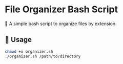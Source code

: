 # File Organizer Bash Script  
📂 A simple bash script to organize files by extension.  

## 🚀 Usage  
```bash
chmod +x organizer.sh  
./organizer.sh /path/to/directory
